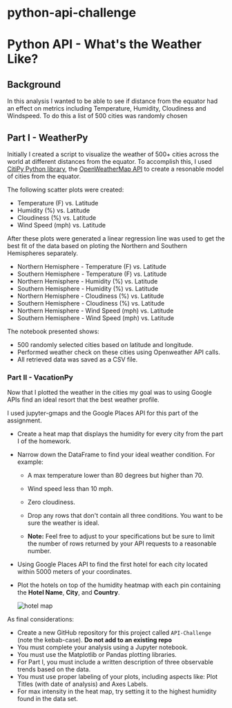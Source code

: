 # python-api-challenge
# Python API - What's the Weather Like?

## Background

In this analysis I wanted to be able to see if distance from the equator had an effect on metrics including Temperature, Humidity, Cloudiness and Windspeed.  To do this a list of 500 cities was randomly chosen

## Part I - WeatherPy

Initially I created a script to visualize the weather of 500+ cities across the world at different distances from the equator. To accomplish this, I used [CitiPy Python library](https://pypi.python.org/pypi/citipy), the [OpenWeatherMap API](https://openweathermap.org/api) to create a resonable model of cities from the equator.

The following scatter plots were created:

* Temperature (F) vs. Latitude
* Humidity (%) vs. Latitude
* Cloudiness (%) vs. Latitude
* Wind Speed (mph) vs. Latitude

After these plots were generated a linear regression line was used to get the best fit of the data based on ploting the Northern and Southern Hemispheres separately.

* Northern Hemisphere - Temperature (F) vs. Latitude
* Southern Hemisphere - Temperature (F) vs. Latitude
* Northern Hemisphere - Humidity (%) vs. Latitude
* Southern Hemisphere - Humidity (%) vs. Latitude
* Northern Hemisphere - Cloudiness (%) vs. Latitude
* Southern Hemisphere - Cloudiness (%) vs. Latitude
* Northern Hemisphere - Wind Speed (mph) vs. Latitude
* Southern Hemisphere - Wind Speed (mph) vs. Latitude

The notebook presented shows:

* 500 randomly selected cities based on latitude and longitude.
* Performed weather check on these cities using Openweather API calls.
* All retrieved data was saved as a CSV file.

### Part II - VacationPy

Now that I plotted the weather in the cities my goal was to using Google APIs find an ideal resort that the best weather profile.

I used jupyter-gmaps and the Google Places API for this part of the assignment.

* Create a heat map that displays the humidity for every city from the part I of the homework.

* Narrow down the DataFrame to find your ideal weather condition. For example:

  * A max temperature lower than 80 degrees but higher than 70.

  * Wind speed less than 10 mph.

  * Zero cloudiness.

  * Drop any rows that don't contain all three conditions. You want to be sure the weather is ideal.

  * **Note:** Feel free to adjust to your specifications but be sure to limit the number of rows returned by your API requests to a reasonable number.

* Using Google Places API to find the first hotel for each city located within 5000 meters of your coordinates.

* Plot the hotels on top of the humidity heatmap with each pin containing the **Hotel Name**, **City**, and **Country**.

  ![hotel map](Images/hotel_map.png)

As final considerations:

* Create a new GitHub repository for this project called `API-Challenge` (note the kebab-case). **Do not add to an existing repo**
* You must complete your analysis using a Jupyter notebook.
* You must use the Matplotlib or Pandas plotting libraries.
* For Part I, you must include a written description of three observable trends based on the data.
* You must use proper labeling of your plots, including aspects like: Plot Titles (with date of analysis) and Axes Labels.
* For max intensity in the heat map, try setting it to the highest humidity found in the data set.

